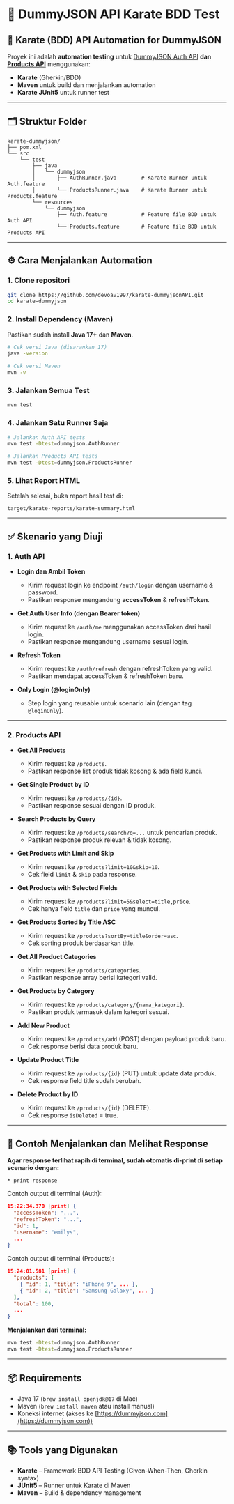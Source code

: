 
# 🧪 DummyJSON API Karate BDD Test

## 🚀 Karate (BDD) API Automation for DummyJSON

Proyek ini adalah **automation testing** untuk [DummyJSON Auth API](https://dummyjson.com/docs/auth) **dan [Products API](https://dummyjson.com/docs/products)** menggunakan:

* **Karate** (Gherkin/BDD)
* **Maven** untuk build dan menjalankan automation
* **Karate JUnit5** untuk runner test

---

## 🗂️ Struktur Folder

```
karate-dummyjson/
├── pom.xml
└── src
    └── test
        ├── java
        │   └── dummyjson
        │       ├── AuthRunner.java        # Karate Runner untuk Auth.feature
        │       └── ProductsRunner.java    # Karate Runner untuk Products.feature
        └── resources
            └── dummyjson
                ├── Auth.feature           # Feature file BDD untuk Auth API
                └── Products.feature       # Feature file BDD untuk Products API
```

---

## ⚙️ Cara Menjalankan Automation

### 1. **Clone repositori**

```bash
git clone https://github.com/devoav1997/karate-dummyjsonAPI.git
cd karate-dummyjson
```

### 2. **Install Dependency (Maven)**

Pastikan sudah install **Java 17+** dan **Maven**.

```bash
# Cek versi Java (disarankan 17)
java -version

# Cek versi Maven
mvn -v
```

### 3. **Jalankan Semua Test**

```bash
mvn test
```

### 4. **Jalankan Satu Runner Saja**

```bash
# Jalankan Auth API tests
mvn test -Dtest=dummyjson.AuthRunner

# Jalankan Products API tests
mvn test -Dtest=dummyjson.ProductsRunner
```

### 5. **Lihat Report HTML**

Setelah selesai, buka report hasil test di:

```
target/karate-reports/karate-summary.html
```

---

## ✅ Skenario yang Diuji

### 1. **Auth API**

* **Login dan Ambil Token**

  * Kirim request login ke endpoint `/auth/login` dengan username & password.
  * Pastikan response mengandung **accessToken** & **refreshToken**.

* **Get Auth User Info (dengan Bearer token)**

  * Kirim request ke `/auth/me` menggunakan accessToken dari hasil login.
  * Pastikan response mengandung username sesuai login.

* **Refresh Token**

  * Kirim request ke `/auth/refresh` dengan refreshToken yang valid.
  * Pastikan mendapat accessToken & refreshToken baru.

* **Only Login (@loginOnly)**

  * Step login yang reusable untuk scenario lain (dengan tag `@loginOnly`).

---

### 2. **Products API**

* **Get All Products**

  * Kirim request ke `/products`.
  * Pastikan response list produk tidak kosong & ada field kunci.

* **Get Single Product by ID**

  * Kirim request ke `/products/{id}`.
  * Pastikan response sesuai dengan ID produk.

* **Search Products by Query**

  * Kirim request ke `/products/search?q=...` untuk pencarian produk.
  * Pastikan response produk relevan & tidak kosong.

* **Get Products with Limit and Skip**

  * Kirim request ke `/products?limit=10&skip=10`.
  * Cek field `limit` & `skip` pada response.

* **Get Products with Selected Fields**

  * Kirim request ke `/products?limit=5&select=title,price`.
  * Cek hanya field `title` dan `price` yang muncul.

* **Get Products Sorted by Title ASC**

  * Kirim request ke `/products?sortBy=title&order=asc`.
  * Cek sorting produk berdasarkan title.

* **Get All Product Categories**

  * Kirim request ke `/products/categories`.
  * Pastikan response array berisi kategori valid.

* **Get Products by Category**

  * Kirim request ke `/products/category/{nama_kategori}`.
  * Pastikan produk termasuk dalam kategori sesuai.

* **Add New Product**

  * Kirim request ke `/products/add` (POST) dengan payload produk baru.
  * Cek response berisi data produk baru.

* **Update Product Title**

  * Kirim request ke `/products/{id}` (PUT) untuk update data produk.
  * Cek response field title sudah berubah.

* **Delete Product by ID**

  * Kirim request ke `/products/{id}` (DELETE).
  * Cek response `isDeleted` = true.

---

## 📝 Contoh Menjalankan dan Melihat Response

**Agar response terlihat rapih di terminal, sudah otomatis di-print di setiap scenario dengan:**

```gherkin
* print response
```

Contoh output di terminal (Auth):

```json
15:22:34.370 [print] {
  "accessToken": "...",
  "refreshToken": "...",
  "id": 1,
  "username": "emilys",
  ...
}
```

Contoh output di terminal (Products):

```json
15:24:01.581 [print] {
  "products": [
    { "id": 1, "title": "iPhone 9", ... },
    { "id": 2, "title": "Samsung Galaxy", ... }
  ],
  "total": 100,
  ...
}
```

**Menjalankan dari terminal:**

```bash
mvn test -Dtest=dummyjson.AuthRunner
mvn test -Dtest=dummyjson.ProductsRunner
```

---

## 📦 Requirements

* Java 17 (`brew install openjdk@17` di Mac)
* Maven (`brew install maven` atau install manual)
* Koneksi internet (akses ke [https://dummyjson.com](https://dummyjson.com))

---

## 📚 Tools yang Digunakan

* **Karate** – Framework BDD API Testing (Given-When-Then, Gherkin syntax)
* **JUnit5** – Runner untuk Karate di Maven
* **Maven** – Build & dependency management


